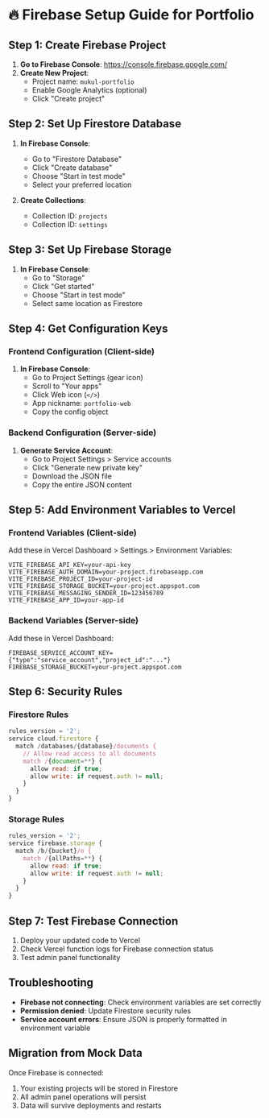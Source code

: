 # 🔥 Firebase Setup Guide for Portfolio

## Step 1: Create Firebase Project

1. **Go to Firebase Console**: https://console.firebase.google.com/
2. **Create New Project**:
   - Project name: `mukul-portfolio`
   - Enable Google Analytics (optional)
   - Click "Create project"

## Step 2: Set Up Firestore Database

1. **In Firebase Console**:
   - Go to "Firestore Database"
   - Click "Create database"
   - Choose "Start in test mode"
   - Select your preferred location

2. **Create Collections**:
   - Collection ID: `projects`
   - Collection ID: `settings`

## Step 3: Set Up Firebase Storage

1. **In Firebase Console**:
   - Go to "Storage"
   - Click "Get started"
   - Choose "Start in test mode"
   - Select same location as Firestore

## Step 4: Get Configuration Keys

### Frontend Configuration (Client-side)

1. **In Firebase Console**:
   - Go to Project Settings (gear icon)
   - Scroll to "Your apps"
   - Click Web icon (`</>`)
   - App nickname: `portfolio-web`
   - Copy the config object

### Backend Configuration (Server-side)

1. **Generate Service Account**:
   - Go to Project Settings > Service accounts
   - Click "Generate new private key"
   - Download the JSON file
   - Copy the entire JSON content

## Step 5: Add Environment Variables to Vercel

### Frontend Variables (Client-side)
Add these in Vercel Dashboard > Settings > Environment Variables:

```
VITE_FIREBASE_API_KEY=your-api-key
VITE_FIREBASE_AUTH_DOMAIN=your-project.firebaseapp.com
VITE_FIREBASE_PROJECT_ID=your-project-id
VITE_FIREBASE_STORAGE_BUCKET=your-project.appspot.com
VITE_FIREBASE_MESSAGING_SENDER_ID=123456789
VITE_FIREBASE_APP_ID=your-app-id
```

### Backend Variables (Server-side)
Add these in Vercel Dashboard:

```
FIREBASE_SERVICE_ACCOUNT_KEY={"type":"service_account","project_id":"..."}
FIREBASE_STORAGE_BUCKET=your-project.appspot.com
```

## Step 6: Security Rules

### Firestore Rules
```javascript
rules_version = '2';
service cloud.firestore {
  match /databases/{database}/documents {
    // Allow read access to all documents
    match /{document=**} {
      allow read: if true;
      allow write: if request.auth != null;
    }
  }
}
```

### Storage Rules
```javascript
rules_version = '2';
service firebase.storage {
  match /b/{bucket}/o {
    match /{allPaths=**} {
      allow read: if true;
      allow write: if request.auth != null;
    }
  }
}
```

## Step 7: Test Firebase Connection

1. Deploy your updated code to Vercel
2. Check Vercel function logs for Firebase connection status
3. Test admin panel functionality

## Troubleshooting

- **Firebase not connecting**: Check environment variables are set correctly
- **Permission denied**: Update Firestore security rules
- **Service account errors**: Ensure JSON is properly formatted in environment variable

## Migration from Mock Data

Once Firebase is connected:
1. Your existing projects will be stored in Firestore
2. All admin panel operations will persist
3. Data will survive deployments and restarts
